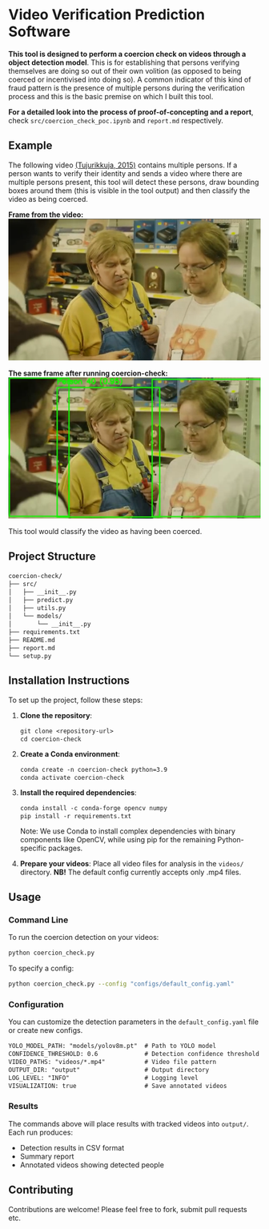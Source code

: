 # Video Verification Prediction Software

**This tool is designed to perform a coercion check on videos through a object detection model**. This is for establishing that persons verifying themselves are doing so out of their own volition (as opposed to being coerced or incentivised into doing so). A common indicator of this kind of fraud pattern is the presence of multiple persons during the verification process and this is the basic premise on which I built this tool.

**For a detailed look into the process of proof-of-concepting and a report**, check `src/coercion_check_poc.ipynb` and `report.md` respectively.

## Example

The following video [(Tujurikkuja, 2015)](https://www.youtube.com/watch?v=wtPFdOhNTSc) contains multiple persons. If a person wants to verify their identity and sends a video where there are multiple persons present, this tool will detect these persons, draw bounding boxes around them (this is visible in the tool output) and then classify the video as being coerced.

**Frame from the video:**
![Original Example](example_coercion.png)


**The same frame after running coercion-check:**
![Example with bounding boxes](example_coercion_with_boxes.png)

This tool would classify the video as having been coerced.

## Project Structure
```
coercion-check/
├── src/
│   ├── __init__.py
│   ├── predict.py
│   ├── utils.py
│   └── models/
│       └── __init__.py
├── requirements.txt
├── README.md
├── report.md
└── setup.py
```

## Installation Instructions

To set up the project, follow these steps:

1. **Clone the repository**:
   ```
   git clone <repository-url>
   cd coercion-check
   ```

2. **Create a Conda environment**:
   ```
   conda create -n coercion-check python=3.9
   conda activate coercion-check
   ```

3. **Install the required dependencies**:
   ```
   conda install -c conda-forge opencv numpy
   pip install -r requirements.txt
   ```
   
   Note: We use Conda to install complex dependencies with binary components like OpenCV,
   while using pip for the remaining Python-specific packages.

4. **Prepare your videos**:
Place all video files for analysis in the `videos/` directory. **NB!** The default config currently accepts only .mp4 files.

## Usage

### Command Line

To run the coercion detection on your videos:

```bash
python coercion_check.py
```

To specify a config:
```bash
python coercion_check.py --config "configs/default_config.yaml"
```
### Configuration
You can customize the detection parameters in the `default_config.yaml` file or create new configs.

```
YOLO_MODEL_PATH: "models/yolov8m.pt"  # Path to YOLO model
CONFIDENCE_THRESHOLD: 0.6             # Detection confidence threshold
VIDEO_PATHS: "videos/*.mp4"           # Video file pattern
OUTPUT_DIR: "output"                  # Output directory
LOG_LEVEL: "INFO"                     # Logging level
VISUALIZATION: true                   # Save annotated videos
```


### Results

The commands above will place results with tracked videos into `output/`. Each run produces:

- Detection results in CSV format
- Summary report
- Annotated videos showing detected people

## Contributing

Contributions are welcome! Please feel free to fork, submit pull requests etc.